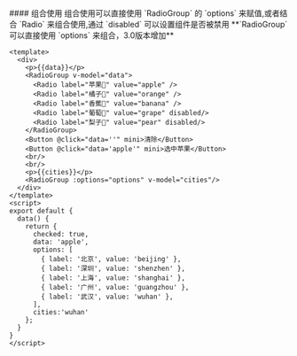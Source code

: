<cn>
#### 组合使用
组合使用可以直接使用 `RadioGroup` 的 `options` 来赋值,或者结合 `Radio` 来组合使用,通过 `disabled` 可以设置组件是否被禁用
**`RadioGroup` 可以直接使用 `options` 来组合，3.0版本增加**
</cn>

```tpl
<template>
  <div>
    <p>{{data}}</p>
    <RadioGroup v-model="data">
      <Radio label="苹果🍎" value="apple" />
      <Radio label="橘子🍊" value="orange" />
      <Radio label="香蕉🍌" value="banana" />
      <Radio label="葡萄🍇" value="grape" disabled/>
      <Radio label="梨子🍐" value="pear" disabled/>
    </RadioGroup>
    <Button @click="data=''" mini>清除</Button>
    <Button @click="data='apple'" mini>选中苹果</Button>
    <br/>
    <br/>
    <p>{{cities}}</p>
    <RadioGroup :options="options" v-model="cities"/>
  </div>
</template>
<script>
export default {
  data() {
    return {
      checked: true,
      data: 'apple',
      options: [
        { label: '北京', value: 'beijing' },
        { label: '深圳', value: 'shenzhen' },
        { label: '上海', value: 'shanghai' },
        { label: '广州', value: 'guangzhou' },
        { label: '武汉', value: 'wuhan' },
      ],
      cities:'wuhan'
    };
  }
}
</script>
```